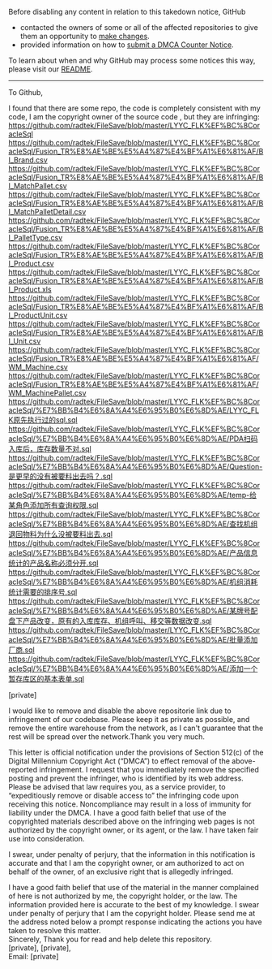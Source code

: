 Before disabling any content in relation to this takedown notice, GitHub
- contacted the owners of some or all of the affected repositories to give them an opportunity to [make changes](https://docs.github.com/en/github/site-policy/dmca-takedown-policy#a-how-does-this-actually-work).
- provided information on how to [submit a DMCA Counter Notice](https://docs.github.com/en/articles/guide-to-submitting-a-dmca-counter-notice).

To learn about when and why GitHub may process some notices this way, please visit our [README](https://github.com/github/dmca/blob/master/README.md#anatomy-of-a-takedown-notice).

---

To Github,

I found that there are some repo, the code is completely consistent with my code, I am the copyright owner of the source code , but they are infringing:
https://github.com/radtek/FileSave/blob/master/LYYC_FLK%EF%BC%8CoracleSql  
https://github.com/radtek/FileSave/blob/master/LYYC_FLK%EF%BC%8CoracleSql/Fusion_TR%E8%AE%BE%E5%A4%87%E4%BF%A1%E6%81%AF/BI_Brand.csv  
https://github.com/radtek/FileSave/blob/master/LYYC_FLK%EF%BC%8CoracleSql/Fusion_TR%E8%AE%BE%E5%A4%87%E4%BF%A1%E6%81%AF/BI_MatchPallet.csv  
https://github.com/radtek/FileSave/blob/master/LYYC_FLK%EF%BC%8CoracleSql/Fusion_TR%E8%AE%BE%E5%A4%87%E4%BF%A1%E6%81%AF/BI_MatchPalletDetail.csv  
https://github.com/radtek/FileSave/blob/master/LYYC_FLK%EF%BC%8CoracleSql/Fusion_TR%E8%AE%BE%E5%A4%87%E4%BF%A1%E6%81%AF/BI_PalletType.csv  
https://github.com/radtek/FileSave/blob/master/LYYC_FLK%EF%BC%8CoracleSql/Fusion_TR%E8%AE%BE%E5%A4%87%E4%BF%A1%E6%81%AF/BI_Product.csv  
https://github.com/radtek/FileSave/blob/master/LYYC_FLK%EF%BC%8CoracleSql/Fusion_TR%E8%AE%BE%E5%A4%87%E4%BF%A1%E6%81%AF/BI_Product.xls  
https://github.com/radtek/FileSave/blob/master/LYYC_FLK%EF%BC%8CoracleSql/Fusion_TR%E8%AE%BE%E5%A4%87%E4%BF%A1%E6%81%AF/BI_ProductUnit.csv  
https://github.com/radtek/FileSave/blob/master/LYYC_FLK%EF%BC%8CoracleSql/Fusion_TR%E8%AE%BE%E5%A4%87%E4%BF%A1%E6%81%AF/BI_Unit.csv  
https://github.com/radtek/FileSave/blob/master/LYYC_FLK%EF%BC%8CoracleSql/Fusion_TR%E8%AE%BE%E5%A4%87%E4%BF%A1%E6%81%AF/WM_Machine.csv  
https://github.com/radtek/FileSave/blob/master/LYYC_FLK%EF%BC%8CoracleSql/Fusion_TR%E8%AE%BE%E5%A4%87%E4%BF%A1%E6%81%AF/WM_MachinePallet.csv  
https://github.com/radtek/FileSave/blob/master/LYYC_FLK%EF%BC%8CoracleSql/%E7%BB%B4%E6%8A%A4%E6%95%B0%E6%8D%AE/LYYC_FLK原先执行过的sql.sql  
https://github.com/radtek/FileSave/blob/master/LYYC_FLK%EF%BC%8CoracleSql/%E7%BB%B4%E6%8A%A4%E6%95%B0%E6%8D%AE/PDA扫码入库后，库存数量不对.sql  
https://github.com/radtek/FileSave/blob/master/LYYC_FLK%EF%BC%8CoracleSql/%E7%BB%B4%E6%8A%A4%E6%95%B0%E6%8D%AE/Question-是更早的没有被要料出去吗？.sql  
https://github.com/radtek/FileSave/blob/master/LYYC_FLK%EF%BC%8CoracleSql/%E7%BB%B4%E6%8A%A4%E6%95%B0%E6%8D%AE/temp-给某角色添加所有查询权限.sql  
https://github.com/radtek/FileSave/blob/master/LYYC_FLK%EF%BC%8CoracleSql/%E7%BB%B4%E6%8A%A4%E6%95%B0%E6%8D%AE/查找机组退回物料为什么没被要料出去.sql  
https://github.com/radtek/FileSave/blob/master/LYYC_FLK%EF%BC%8CoracleSql/%E7%BB%B4%E6%8A%A4%E6%95%B0%E6%8D%AE/产品信息统计的产品名称必须分开.sql  
https://github.com/radtek/FileSave/blob/master/LYYC_FLK%EF%BC%8CoracleSql/%E7%BB%B4%E6%8A%A4%E6%95%B0%E6%8D%AE/机组消耗统计需要的排序号.sql  
https://github.com/radtek/FileSave/blob/master/LYYC_FLK%EF%BC%8CoracleSql/%E7%BB%B4%E6%8A%A4%E6%95%B0%E6%8D%AE/某牌号配盘下产品改变，原有的入库库存、机组呼叫、移交等数据改变.sql  
https://github.com/radtek/FileSave/blob/master/LYYC_FLK%EF%BC%8CoracleSql/%E7%BB%B4%E6%8A%A4%E6%95%B0%E6%8D%AE/批量添加厂商.sql  
https://github.com/radtek/FileSave/blob/master/LYYC_FLK%EF%BC%8CoracleSql/%E7%BB%B4%E6%8A%A4%E6%95%B0%E6%8D%AE/添加一个暂存库区的基本表单.sql  

[private]

I would like to remove and disable the above repositorie link due to infringement of our codebase. Please keep it as private as possible, and remove the entire warehouse from the network, as I can't guarantee that the rest will be spread over the network.Thank you very much.

This letter is official notification under the provisions of Section 512(c) of the Digital Millennium Copyright Act (“DMCA”) to effect removal of the above-reported infringement. I request that you immediately remove the specified posting and prevent the infringer, who is identified by its web address. Please be advised that law requires you, as a service provider, to “expeditiously remove or disable access to” the infringing code upon receiving this notice. Noncompliance may result in a loss of immunity for liability under the DMCA.   I have a good faith belief that use of the copyrighted materials described above on the infringing web pages is not authorized by the copyright owner, or its agent, or the law. I have taken fair use into consideration.

I swear, under penalty of perjury, that the information in this notification is accurate and that I am the copyright owner, or am authorized to act on behalf of the owner, of an exclusive right that is allegedly infringed.

I have a good faith belief that use of the material in the manner complained of here is not authorized by me, the copyright holder, or the law. The information provided here is accurate to the best of my knowledge. I swear under penalty of perjury that I am the copyright holder.   Please send me at the address noted below a prompt response indicating the actions you have taken to resolve this matter.   
Sincerely, Thank you for read and help delete this repository.  
[private], [private],  
Email: [private]
